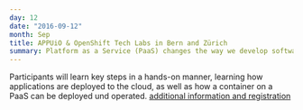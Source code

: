 ```yaml
---
day: 12
date: "2016-09-12"
month: Sep
title: APPUiO & OpenShift Tech Labs in Bern and Zürich
summary: Platform as a Service (PaaS) changes the way we develop software. Puzzle presents OpenShift V3 - the Container Platform by Red Hat - in a Tech Lab.
---
```

Participants will learn key steps in a hands-on manner, learning how applications are deployed to the cloud, as well as how a container on a PaaS can be deployed und operated. [additional information and registration](techlabs.html)


